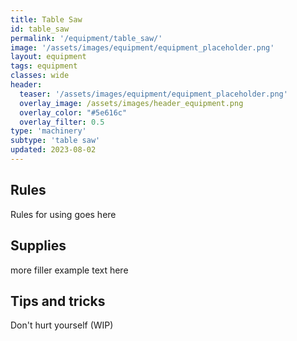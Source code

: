 ```yaml
---
title: Table Saw
id: table_saw
permalink: '/equipment/table_saw/'
image: '/assets/images/equipment/equipment_placeholder.png'
layout: equipment
tags: equipment
classes: wide
header:
  teaser: '/assets/images/equipment/equipment_placeholder.png'
  overlay_image: /assets/images/header_equipment.png
  overlay_color: "#5e616c"
  overlay_filter: 0.5
type: 'machinery'
subtype: 'table saw'
updated: 2023-08-02
---
```


## Rules

Rules for using goes here

## Supplies

more filler example text here

## Tips and tricks
Don't hurt yourself (WIP)
